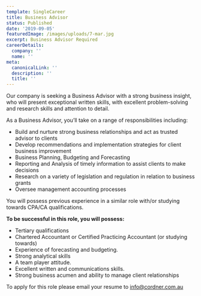```yaml
---
template: SingleCareer
title: Business Advisor
status: Published
date: '2019-09-05'
featuredImage: /images/uploads/7-mar.jpg
excerpt: Business Advisor Required
careerDetails:
  company: ''
  name: ''
meta:
  canonicalLink: ''
  description: ''
  title: ''
---
```

Our company is seeking a Business Advisor with a strong business insight, who will present exceptional written skills, with excellent problem-solving and research skills and attention to detail.

As a Business Advisor, you’ll take on a range of responsibilities including:

* Build and nurture strong business relationships and act as trusted advisor to clients
* Develop recommendations and implementation strategies for client business improvement
* Business Planning, Budgeting and Forecasting
* Reporting and Analysis of timely information to assist clients to make decisions
* Research on a variety of legislation and regulation in relation to business grants
* Oversee management accounting processes

You will possess previous experience in a similar role with/or studying towards CPA/CA qualifications. 

**To be successful in this role, you will possess:**

* Tertiary qualifications 
* Chartered Accountant or Certified Practicing Accountant (or studying towards)
* Experience of forecasting and budgeting.
* Strong analytical skills
* A team player attitude.
* Excellent written and communications skills.
* Strong business acumen and ability to manage client relationships

To apply for this role please email your resume to [info@cordner.com.au](info@cordner.com.au)
